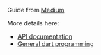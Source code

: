 Guide from [Medium](https://medium.com/@bsutton.noojee/dshell-build-console-apps-in-dart-a2d8b76b13be)

More details here:
* [API documentation](https://pub.dev/documentation/dshell/latest/dshell/dshell-library.html)
* [General dart programming](https://dart.dev/tutorials/server/get-started)
